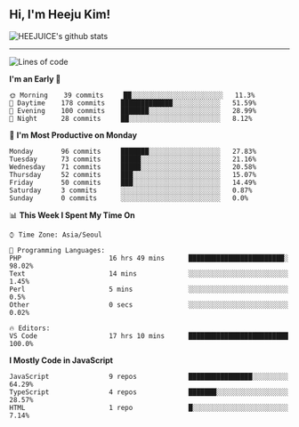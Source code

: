## Hi, I'm Heeju Kim!

![HEEJUICE's github stats](https://github-readme-stats.vercel.app/api?username=HEEJUICE&show_icons=true)

---
<!--START_SECTION:waka-->
![Lines of code](https://img.shields.io/badge/From%20Hello%20World%20I%27ve%20Written-19.7%20million%20lines%20of%20code-blue)

**I'm an Early 🐤** 

```text
🌞 Morning    39 commits     ██░░░░░░░░░░░░░░░░░░░░░░░   11.3% 
🌆 Daytime    178 commits    █████████████░░░░░░░░░░░░   51.59% 
🌃 Evening    100 commits    ███████░░░░░░░░░░░░░░░░░░   28.99% 
🌙 Night      28 commits     ██░░░░░░░░░░░░░░░░░░░░░░░   8.12%

```
📅 **I'm Most Productive on Monday** 

```text
Monday       96 commits     ███████░░░░░░░░░░░░░░░░░░   27.83% 
Tuesday      73 commits     █████░░░░░░░░░░░░░░░░░░░░   21.16% 
Wednesday    71 commits     █████░░░░░░░░░░░░░░░░░░░░   20.58% 
Thursday     52 commits     ███░░░░░░░░░░░░░░░░░░░░░░   15.07% 
Friday       50 commits     ███░░░░░░░░░░░░░░░░░░░░░░   14.49% 
Saturday     3 commits      ░░░░░░░░░░░░░░░░░░░░░░░░░   0.87% 
Sunday       0 commits      ░░░░░░░░░░░░░░░░░░░░░░░░░   0.0%

```


📊 **This Week I Spent My Time On** 

```text
⌚︎ Time Zone: Asia/Seoul

💬 Programming Languages: 
PHP                      16 hrs 49 mins      ████████████████████████░   98.02% 
Text                     14 mins             ░░░░░░░░░░░░░░░░░░░░░░░░░   1.45% 
Perl                     5 mins              ░░░░░░░░░░░░░░░░░░░░░░░░░   0.5% 
Other                    0 secs              ░░░░░░░░░░░░░░░░░░░░░░░░░   0.02%

🔥 Editors: 
VS Code                  17 hrs 10 mins      █████████████████████████   100.0%

```

**I Mostly Code in JavaScript** 

```text
JavaScript               9 repos             ████████████████░░░░░░░░░   64.29% 
TypeScript               4 repos             ███████░░░░░░░░░░░░░░░░░░   28.57% 
HTML                     1 repo              █░░░░░░░░░░░░░░░░░░░░░░░░   7.14%

```



<!--END_SECTION:waka-->
